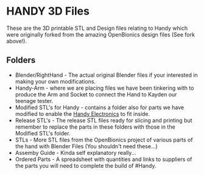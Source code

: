 # HANDY 3D Files

These are the 3D printable STL and Design files relating to Handy which were originally forked from the amazing OpenBionics design files (See fork above!).

## Folders

* Blender/RightHand - The actual original Blender files if your interested in making your own modifications.
* Handy-Arm - where we are placing files we have been tinkering with to produce the Arm and Socket to connect the Hand to Kayden our teenage tester.
* Modified STL's for Handy - contains a folder also for parts we have modified to enable the [Handy Electronics](https://github.com/CliffAgius/Handy-Electronics) to fit inside.
* Release STL's - The release STL files ready for slicing and printing but remember to replace the parts in these folders with those in the Modified STL's folder.
* STLs - More STL files from the OpenBionics project of various parts of the hand with Blender Files (You shouldn't need these...)
* Assemby Guide - Kinda self explanatory really...
* Ordered Parts - A spreadsheet with quantities and links to suppliers of the parts you will need to complete the build of #Handy.